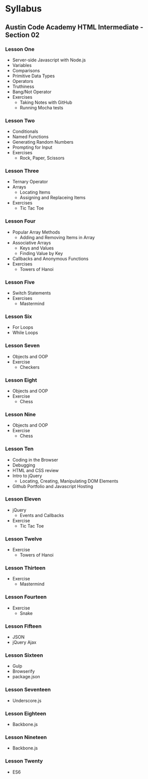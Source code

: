 # Syllabus
## Austin Code Academy HTML Intermediate - Section 02 
### Lesson One
* Server-side Javascript with Node.js
* Variables
* Comparisons
* Primitive Data Types
* Operators
* Truthiness
* Bang/Not Operator
* Exercises
  * Taking Notes with GitHub
  * Running Mocha tests
  
### Lesson Two
* Conditionals
* Named Functions
* Generating Random Numbers
* Prompting for Input
* Exercises
  * Rock, Paper, Scissors

### Lesson Three
* Ternary Operator
* Arrays
  * Locating Items
  * Assigning and Replaceing Items
* Exercises
  * Tic Tac Toe
  
### Lesson Four
* Popular Array Methods
  * Adding and Removing Items in Array
* Associative Arrays
  * Keys and Values
  * Finding Value by Key
* Callbacks and Anonymous Functions
* Exercises
  * Towers of Hanoi
  
### Lesson Five
* Switch Statements
* Exercises
  * Mastermind
  
### Lesson Six
* For Loops
* While Loops

### Lesson Seven
* Objects and OOP
* Exercise
  * Checkers

### Lesson Eight
* Objects and OOP
* Exercise
  * Chess

### Lesson Nine
* Objects and OOP
* Exercise
  * Chess

### Lesson Ten
* Coding in the Browser
* Debugging
* HTML and CSS review
* Intro to jQuery
  * Locating, Creating, Manipulating DOM Elements
* Github Portfolio and Javascript Hosting

### Lesson Eleven
* jQuery
  * Events and Callbacks
* Exercise
  * Tic Tac Toe
  
### Lesson Twelve
* Exercise
  * Towers of Hanoi
  
### Lesson Thirteen
* Exercise
  * Mastermind
  
### Lesson Fourteen
* Exercise
  * Snake
  
### Lesson Fifteen
* JSON
* jQuery Ajax

### Lesson Sixteen
* Gulp
* Browserify
* package.json

### Lesson Seventeen
* Underscore.js

### Lesson Eighteen
* Backbone.js

### Lesson Nineteen
* Backbone.js

### Lesson Twenty
* ES6
